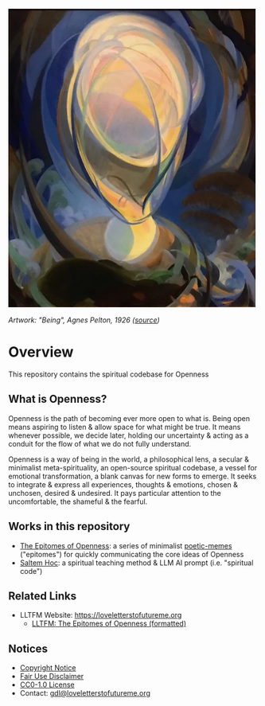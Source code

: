 ![Artwork: "Being", Agnes Pelton, 1926](images/being-agnes_pelton-600px.jpg)

*Artwork: "Being", Agnes Pelton, 1926 ([source](https://unsafeart.com/agnes-pelton-desert-transcendentalist/))*

# Overview

This repository contains the spiritual codebase for Openness

## What is Openness?

Openness is the path of becoming ever more open to what is. Being open means aspiring to listen & allow space for what
might be true. It means whenever possible, we decide later, holding our uncertainty & acting as a conduit for the flow
of what we do not fully understand.

Openness is a way of being in the world, a philosophical lens, a secular & minimalist meta-spirituality, an open-source
spiritual codebase, a vessel for emotional transformation, a blank canvas for new forms to emerge. It seeks to
integrate & express all experiences, thoughts & emotions, chosen & unchosen, desired & undesired. It pays particular
attention to the uncomfortable, the shameful & the fearful.

## Works in this repository

* [The Epitomes of Openness](works/the_epitomes_of_openness/the_epitomes_of_openness.md): a series of
  minimalist [poetic-memes](https://loveletterstofutureme.org/tag/poetic-memes/) ("epitomes") for
  quickly communicating the core ideas of Openness
* [Saltem Hoc](works/saltem_hoc/saltem_hoc.md): a spiritual teaching method & LLM AI prompt (i.e. "spiritual code") 

## Related Links

* LLTFM Website: https://loveletterstofutureme.org
    * [LLTFM: The Epitomes of Openness (formatted)](https://loveletterstofutureme.org/epitomes/the-epitomes-openness/)

## Notices

* [Copyright Notice](COPYRIGHT.md)
* [Fair Use Disclaimer](FAIR_USE_DISCLAIMER.md)
* [CC0-1.0 License](LICENSE.txt)
* Contact: [gdl@loveletterstofutureme.org](mailto:gdl@loveletterstofutureme.org)
